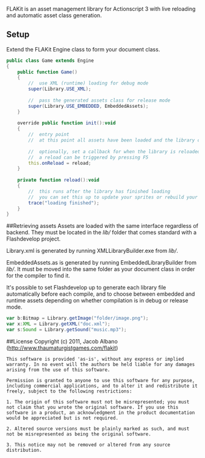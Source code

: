 FLAKit is an asset management library for Actionscript 3 with live reloading and automatic asset class generation.

## Setup
Extend the FLAKit Engine class to form your document class.
```actionscript
public class Game extends Engine
{
    public function Game()
    {
        //  use XML (runtime) loading for debug mode
        super(Library.USE_XML);
        
        //  pass the generated assets class for release mode
        super(Library.USE_EMBEDDED, EmbeddedAssets);
    }
    
    override public function init():void
    {
        //  entry point
        //  at this point all assets have been loaded and the library can be used
        
        //  optionally, set a callback for when the library is reloaded
        //  a reload can be triggered by pressing F5
        this.onReload = reload;
    }
    
    private function reload():void
    {
        //  this runs after the library has finished loading
        //  you can set this up to update your sprites or rebuild your levels
        trace("loading finished");
    }
}
```

##Retrieving assets
Assets are loaded with the same interface regardless of backend. They must be located in the *lib/* folder that comes standard with a Flashdevelop project.

Library.xml is generated by running XMLLibraryBuilder.exe from *lib/*.

EmbeddedAssets.as is generated by running EmbeddedLibraryBuilder from *lib/*. It must be moved into the same folder as your document class in order for the compiler to find it.

It's possible to set Flashdevelop up to generate each library file automatically before each compile, and to choose between embedded and runtime assets depending on whether compilation is in debug or release mode.


```actionscript
var b:Bitmap = Library.getImage("folder/image.png");
var x:XML = Library.getXML("doc.xml");
var s:Sound = Library.getSound("music.mp3");
```

##License
    Copyright (c) 2011, Jacob Albano (http://www.thaumaturgistgames.com/flakit)

    This software is provided 'as-is', without any express or implied warranty. In no event will the authors be held liable for any damages arising from the use of this software.

    Permission is granted to anyone to use this software for any purpose, including commercial applications, and to alter it and redistribute it freely, subject to the following restrictions:

    1. The origin of this software must not be misrepresented; you must not claim that you wrote the original software. If you use this software in a product, an acknowledgment in the product documentation would be appreciated but is not required.

    2. Altered source versions must be plainly marked as such, and must not be misrepresented as being the original software.

    3. This notice may not be removed or altered from any source distribution.